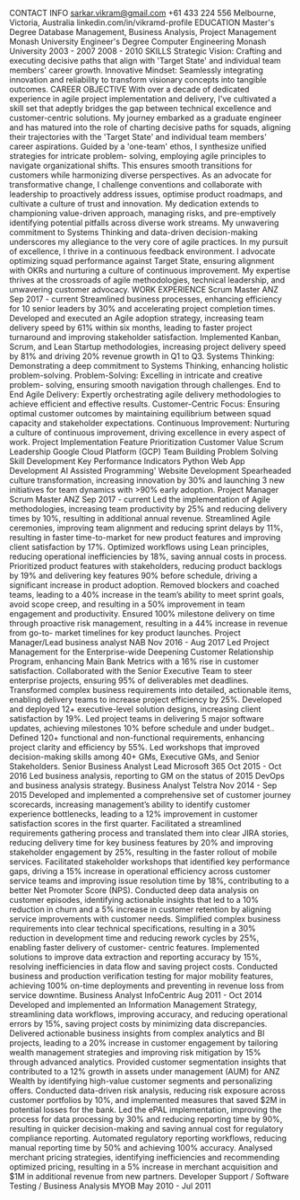 CONTACT INFO
sarkar.vikram@gmail.com
+61 433 224 556
Melbourne, Victoria, Australia  linkedin.com/in/vikramd-profile
EDUCATION
Master's Degree Database Management, Business Analysis, Project
Management
Monash University
Engineer's Degree Computer Engineering Monash University
2003 - 2007
2008 - 2010
SKILLS
Strategic Vision: Crafting and executing decisive paths that align with 'Target State' and individual team members' career
growth.
Innovative Mindset: Seamlessly integrating innovation and reliability to transform visionary concepts into tangible outcomes.
CAREER OBJECTIVE
With over a decade of dedicated experience in agile project implementation and delivery, I've cultivated a skill set that adeptly bridges the gap between technical excellence and customer-centric solutions. My journey embarked as a graduate engineer and has matured into the role of charting decisive paths for squads, aligning their trajectories with the 'Target State' and individual team members' career aspirations. Guided by a 'one-team' ethos, I synthesize unified strategies for intricate problem- solving, employing agile principles to navigate organizational shifts. This ensures smooth transitions for customers while harmonizing diverse perspectives. As an advocate for transformative change, I challenge conventions and collaborate with leadership to proactively address issues, optimise product roadmaps, and cultivate a culture of trust and innovation. My dedication extends to championing value-driven approach, managing risks, and pre-emptively identifying potential pitfalls across diverse work streams. My unwavering commitment to Systems Thinking and data-driven decision-making underscores my allegiance to the very core of agile practices. In my pursuit of excellence, I thrive in a continuous feedback environment. I advocate optimizing squad performance against Target State, ensuring alignment with OKRs and nurturing a culture of continuous improvement. My expertise thrives at the crossroads of agile methodologies, technical leadership, and unwavering customer advocacy.
WORK EXPERIENCE
Scrum Master
ANZ
Sep 2017 - current
Streamlined business processes, enhancing efficiency for 10 senior leaders by 30% and accelerating project completion times.
Developed and executed an Agile adoption strategy, increasing team delivery speed by 61% within six months, leading to faster project turnaround and improving stakeholder satisfaction.
Implemented Kanban, Scrum, and Lean Startup methodologies, increasing project delivery speed by 81% and driving 20% revenue growth in Q1 to Q3.
Systems Thinking: Demonstrating a deep commitment to Systems Thinking, enhancing holistic
problem-solving.
Problem-Solving: Excelling in intricate and creative problem- solving, ensuring smooth navigation through challenges.
End to End Agile Delivery: Expertly orchestrating agile delivery methodologies to achieve efficient and effective
results.
Customer-Centric Focus: Ensuring optimal customer outcomes by maintaining equilibrium between squad capacity and stakeholder
expectations.
Continuous Improvement: Nurturing a culture of continuous improvement, driving excellence in every aspect of work.
Project Implementation Feature Prioritization Customer Value
Scrum Leadership
Google Cloud Platform (GCP)
Team Building Problem Solving Skill Development
Key Performance Indicators
Python Web App Development AI Assisted Programming' Website Development
Spearheaded culture transformation, increasing innovation by 30% and launching 3 new initiatives for team dynamics with >90% early adoption.
Project Manager Scrum Master
ANZ
Sep 2017 - current
Led the implementation of Agile methodologies, increasing team productivity by 25% and reducing delivery times by 10%, resulting in additional annual revenue.
Streamlined Agile ceremonies, improving team alignment and reducing sprint delays by 11%, resulting in faster time-to-market for new product features and improving client satisfaction by 17%.
Optimized workflows using Lean principles, reducing operational inefficiencies by 18%, saving annual costs in process.
Prioritized product features with stakeholders, reducing product backlogs by 19% and delivering key features 90% before schedule, driving a significant increase in product adoption.
Removed blockers and coached teams, leading to a 40% increase in the team’s ability to meet sprint goals, avoid scope creep, and resulting in a 50% improvement in team engagement and productivity.
Ensured 100% milestone delivery on time through proactive risk management, resulting in a 44% increase in revenue from go-to- market timelines for key product launches.
Project Manager/Lead business analyst
NAB
Nov 2016 - Aug 2017
Led Project Management for the Enterprise-wide Deepening Customer Relationship Program, enhancing Main Bank Metrics with a 16% rise in customer satisfaction.
Collaborated with the Senior Executive Team to steer enterprise projects, ensuring 95% of deliverables met deadlines.
Transformed complex business requirements into detailed, actionable items, enabling delivery teams to increase project efficiency by 25%.
Developed and deployed 12+ executive-level solution designs,
increasing client satisfaction by 19%.
Led project teams in delivering 5 major software updates, achieving milestones 10% before schedule and under budget..
Defined 120+ functional and non-functional requirements,
enhancing project clarity and efficiency by 55%.
Led workshops that improved decision-making skills among 40+ GMs, Executive GMs, and Senior Stakeholders.
Senior Business Analyst Lead
Microsoft 365
Oct 2015 - Oct 2016
Led business analysis, reporting to GM on the status of 2015 DevOps and business analysis strategy.
Business Analyst
Telstra
Nov 2014 - Sep 2015
Developed and implemented a comprehensive set of customer journey scorecards, increasing management’s ability to identify customer experience bottlenecks, leading to a 12% improvement in customer satisfaction scores in the first quarter.
Facilitated a streamlined requirements gathering process and translated them into clear JIRA stories, reducing delivery time for key business features by 20% and improving stakeholder engagement by 25%, resulting in the faster rollout of mobile services.
Facilitated stakeholder workshops that identified key performance gaps, driving a 15% increase in operational efficiency across customer service teams and improving issue resolution time by 18%, contributing to a better Net Promoter Score (NPS).
Conducted deep data analysis on customer episodes, identifying actionable insights that led to a 10% reduction in churn and a 5% increase in customer retention by aligning service improvements with customer needs.
Simplified complex business requirements into clear technical specifications, resulting in a 30% reduction in development time and reducing rework cycles by 25%, enabling faster delivery of customer- centric features.
Implemented solutions to improve data extraction and reporting accuracy by 15%, resolving inefficiencies in data flow and saving project costs.
Conducted business and production verification testing for major mobility features, achieving 100% on-time deployments and preventing in revenue loss from service downtime.
Business Analyst
InfoCentric
Aug 2011 - Oct 2014
Developed and implemented an Information Management Strategy, streamlining data workflows, improving accuracy, and reducing operational errors by 15%, saving project costs by minimizing data discrepancies.
Delivered actionable business insights from complex analytics and BI projects, leading to a 20% increase in customer engagement by tailoring wealth management strategies and improving risk mitigation by 15% through advanced analytics.
Provided customer segmentation insights that contributed to a 12% growth in assets under management (AUM) for ANZ Wealth by identifying high-value customer segments and personalizing offers.
Conducted data-driven risk analysis, reducing risk exposure across customer portfolios by 10%, and implemented measures that saved
$2M in potential losses for the bank.
Led the ePAL implementation, improving the process for data processing by 30% and reducing reporting time by 90%, resulting in quicker decision-making and saving annual cost for regulatory compliance reporting.
Automated regulatory reporting workflows, reducing manual reporting time by 50% and achieving 100% accuracy.
Analysed merchant pricing strategies, identifying inefficiencies and recommending optimized pricing, resulting in a 5% increase in merchant acquisition and $1M in additional revenue from new partners.
Developer Support / Software Testing / Business Analysis
MYOB
May 2010 - Jul 2011